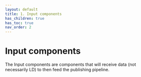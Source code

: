 ```yaml
---
layout: default
title: 1. Input components
has_children: true
has_toc: true
nav_order: 2
---
```


# Input components

The Input components are components that will receive data (not necessarily LD) to then feed the publishing pipeline.
